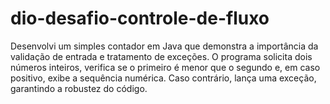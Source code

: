 # dio-desafio-controle-de-fluxo

Desenvolvi um simples contador em Java que demonstra a importância da validação de entrada e tratamento de exceções. O programa solicita dois números inteiros, verifica se o primeiro é menor que o segundo e, em caso positivo, exibe a sequência numérica. Caso contrário, lança uma exceção, garantindo a robustez do código.
